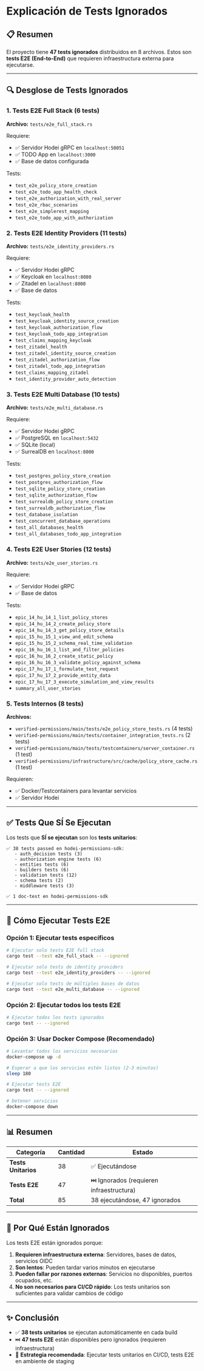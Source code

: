 # Explicación de Tests Ignorados

## 📋 Resumen

El proyecto tiene **47 tests ignorados** distribuidos en 8 archivos. Estos son **tests E2E (End-to-End)** que requieren infraestructura externa para ejecutarse.

---

## 🔍 Desglose de Tests Ignorados

### **1. Tests E2E Full Stack (6 tests)**
**Archivo:** `tests/e2e_full_stack.rs`

Requiere:
- ✅ Servidor Hodei gRPC en `localhost:50051`
- ✅ TODO App en `localhost:3000`
- ✅ Base de datos configurada

Tests:
- `test_e2e_policy_store_creation`
- `test_e2e_todo_app_health_check`
- `test_e2e_authorization_with_real_server`
- `test_e2e_rbac_scenarios`
- `test_e2e_simplerest_mapping`
- `test_e2e_todo_app_with_authorization`

### **2. Tests E2E Identity Providers (11 tests)**
**Archivo:** `tests/e2e_identity_providers.rs`

Requiere:
- ✅ Servidor Hodei gRPC
- ✅ Keycloak en `localhost:8080`
- ✅ Zitadel en `localhost:8000`
- ✅ Base de datos

Tests:
- `test_keycloak_health`
- `test_keycloak_identity_source_creation`
- `test_keycloak_authorization_flow`
- `test_keycloak_todo_app_integration`
- `test_claims_mapping_keycloak`
- `test_zitadel_health`
- `test_zitadel_identity_source_creation`
- `test_zitadel_authorization_flow`
- `test_zitadel_todo_app_integration`
- `test_claims_mapping_zitadel`
- `test_identity_provider_auto_detection`

### **3. Tests E2E Multi Database (10 tests)**
**Archivo:** `tests/e2e_multi_database.rs`

Requiere:
- ✅ Servidor Hodei gRPC
- ✅ PostgreSQL en `localhost:5432`
- ✅ SQLite (local)
- ✅ SurrealDB en `localhost:8000`

Tests:
- `test_postgres_policy_store_creation`
- `test_postgres_authorization_flow`
- `test_sqlite_policy_store_creation`
- `test_sqlite_authorization_flow`
- `test_surrealdb_policy_store_creation`
- `test_surrealdb_authorization_flow`
- `test_database_isolation`
- `test_concurrent_database_operations`
- `test_all_databases_health`
- `test_all_databases_todo_app_integration`

### **4. Tests E2E User Stories (12 tests)**
**Archivo:** `tests/e2e_user_stories.rs`

Requiere:
- ✅ Servidor Hodei gRPC
- ✅ Base de datos

Tests:
- `epic_14_hu_14_1_list_policy_stores`
- `epic_14_hu_14_2_create_policy_store`
- `epic_14_hu_14_3_get_policy_store_details`
- `epic_15_hu_15_1_view_and_edit_schema`
- `epic_15_hu_15_2_schema_real_time_validation`
- `epic_16_hu_16_1_list_and_filter_policies`
- `epic_16_hu_16_2_create_static_policy`
- `epic_16_hu_16_3_validate_policy_against_schema`
- `epic_17_hu_17_1_formulate_test_request`
- `epic_17_hu_17_2_provide_entity_data`
- `epic_17_hu_17_3_execute_simulation_and_view_results`
- `summary_all_user_stories`

### **5. Tests Internos (8 tests)**
**Archivos:** 
- `verified-permissions/main/tests/e2e_policy_store_tests.rs` (4 tests)
- `verified-permissions/main/tests/container_integration_tests.rs` (2 tests)
- `verified-permissions/main/tests/testcontainers/server_container.rs` (1 test)
- `verified-permissions/infrastructure/src/cache/policy_store_cache.rs` (1 test)

Requieren:
- ✅ Docker/Testcontainers para levantar servicios
- ✅ Servidor Hodei

---

## ✅ Tests Que SÍ Se Ejecutan

Los tests que **SÍ se ejecutan** son los **tests unitarios**:

```
✅ 38 tests passed en hodei-permissions-sdk:
   - auth_decision tests (3)
   - authorization engine tests (6)
   - entities tests (6)
   - builders tests (6)
   - validation tests (12)
   - schema tests (2)
   - middleware tests (3)

✅ 1 doc-test en hodei-permissions-sdk
```

---

## 🚀 Cómo Ejecutar Tests E2E

### **Opción 1: Ejecutar tests específicos**

```bash
# Ejecutar solo tests E2E full stack
cargo test --test e2e_full_stack -- --ignored

# Ejecutar solo tests de identity providers
cargo test --test e2e_identity_providers -- --ignored

# Ejecutar solo tests de múltiples bases de datos
cargo test --test e2e_multi_database -- --ignored
```

### **Opción 2: Ejecutar todos los tests E2E**

```bash
# Ejecutar todos los tests ignorados
cargo test -- --ignored
```

### **Opción 3: Usar Docker Compose (Recomendado)**

```bash
# Levantar todos los servicios necesarios
docker-compose up -d

# Esperar a que los servicios estén listos (2-3 minutos)
sleep 180

# Ejecutar tests E2E
cargo test -- --ignored

# Detener servicios
docker-compose down
```

---

## 📊 Resumen

| Categoría | Cantidad | Estado |
|-----------|----------|--------|
| **Tests Unitarios** | 38 | ✅ Ejecutándose |
| **Tests E2E** | 47 | ⏭️ Ignorados (requieren infraestructura) |
| **Total** | 85 | 38 ejecutándose, 47 ignorados |

---

## 🎯 Por Qué Están Ignorados

Los tests E2E están ignorados porque:

1. **Requieren infraestructura externa**: Servidores, bases de datos, servicios OIDC
2. **Son lentos**: Pueden tardar varios minutos en ejecutarse
3. **Pueden fallar por razones externas**: Servicios no disponibles, puertos ocupados, etc.
4. **No son necesarios para CI/CD rápido**: Los tests unitarios son suficientes para validar cambios de código

---

## ✨ Conclusión

- ✅ **38 tests unitarios** se ejecutan automáticamente en cada build
- ⏭️ **47 tests E2E** están disponibles pero ignorados (requieren infraestructura)
- 🎯 **Estrategia recomendada**: Ejecutar tests unitarios en CI/CD, tests E2E en ambiente de staging

